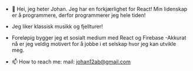 - 👋 Hei, jeg heter Johan. Jeg har en forkjærlighet for React! Min lidenskap er å programmere, derfor programmerer jeg hele tiden!
- Jeg liker klassisk musikk og fjellturer! 
- Foreløpig bygger jeg et sosialt medium med React og Firebase
  -Akkurat nå er jeg veldig motivert for å jobbe i et selskap hvor jeg kan utvikle meg.

- 📫 How to reach me: mail: johan12ab@gmail.com

<!---
xTidewaterx/xTidewaterx is a ✨ special ✨ repository because its `README.md` (this file) appears on your GitHub profile.
You can click the Preview link to take a look at your changes.
--->

